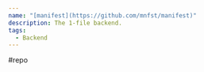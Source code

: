 ```yaml
---
name: "[manifest](https://github.com/mnfst/manifest)"
description: The 1-file backend.
tags:
  - Backend
---
```

#repo